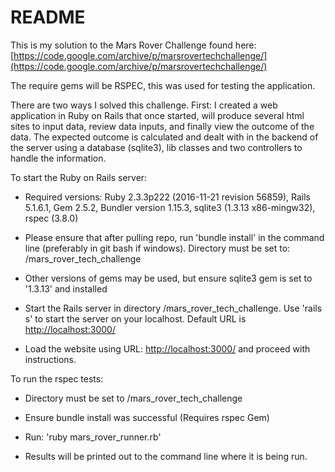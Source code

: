 # README

This is my solution to the Mars Rover Challenge found here: [https://code.google.com/archive/p/marsrovertechchallenge/](https://code.google.com/archive/p/marsrovertechchallenge/)

The require gems will be RSPEC, this was used for testing the application.

There are two ways I solved this challenge.
First: I created a web application in Ruby on Rails that once started, will produce several html sites to input data, review data inputs, and finally view the outcome of the data. The expected outcome is calculated and dealt with in the backend of the server using a database (sqlite3), lib classes and two controllers to handle the information.

To start the Ruby on Rails server:

* Required versions: Ruby 2.3.3p222 (2016-11-21 revision 56859), Rails 5.1.6.1, Gem 2.5.2, Bundler version 1.15.3, sqlite3 (1.3.13 x86-mingw32), rspec (3.8.0)

* Please ensure that after pulling repo, run 'bundle install' in the command line (preferably in git bash if windows). Directory must be set to: /mars_rover_tech_challenge

* Other versions of gems may be used, but ensure sqlite3 gem is set to '1.3.13' and installed

* Start the Rails server in directory /mars_rover_tech_challenge. Use 'rails s' to start the server on your localhost. Default URL is [http://localhost:3000/](http://localhost:3000/)

* Load the website using URL: [http://localhost:3000/](http://localhost:3000/) and proceed with instructions.

To run the rspec tests:

* Directory must be set to /mars_rover_tech_challenge

* Ensure bundle install was successful (Requires rspec Gem)

* Run: 'ruby mars_rover_runner.rb'

* Results will be printed out to the command line where it is being run.
